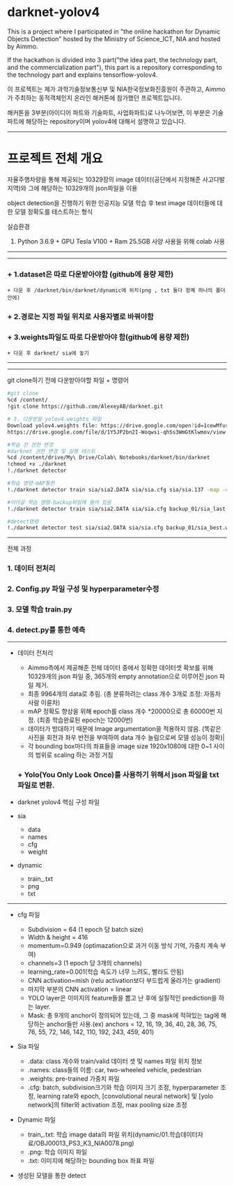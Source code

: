 # darknet-yolov4

This is a project where I participated in "the online hackathon for Dynamic Objects Detection" hosted by the Ministry of Science_ICT, NIA and hosted by Aimmo.

If the hackathon is divided into 3 part("the idea part, the technology part, and the commercialization part"), this part is a repository corresponding to the technology part and explains tensorflow-yolov4.

이 프로젝트는 제가 과학기술정보통신부 및 NIA한국정보화진흥원이 주관하고, Aimmo가 주최하는 동적객체인지 온라인 해커톤에 참가했던 프로젝트입니다.

해커톤을 3부분(아이디어 파트와 기술파트, 사업화파트)로 나누어보면, 이 부분은 기술파트에 해당하는 repository이며 yolov4에 대해서 설명하고 있습니다.

------
# 프로젝트 전체 개요

자율주행차량을 통해 제공되는 10329장의 image 데이터(공단에서 지정해준 사고다발지역)와 그에 해당하는 10329개의 json파일을 이용

object detection을 진행하기 위한 인공지능 모델 학습 후 test image 데이터들에 대한 모델 정확도를 테스트하는 형식

실습환경
1. Python 3.6.9 + GPU Tesla V100 + Ram 25.5GB 사양 사용을 위해 colab 사용

---
---
### + 1.dataset은 따로 다운받아야함 (github에 용량 제한)
	+ 다운 후 /darknet/bin/darknet/dynamic에 위치(png , txt 둘다 함꼐 하나의 폴더안에)
### + 2.경로는 지정 파일 위치로 사용자별로 바꿔야함
### + 3.weights파일도 따로 다운받아야 함(github에 용량 제한)
	+ 다운 후 darknet/ sia에 놓기
---
---
git clone하기 전에 다운받아야할 파일 + 명령어
```bash
#git clone
%cd /content/
!git clone https://github.com/AlexeyAB/darknet.git

# 3. 다운받을 yolov4.weights 파일
Download yolov4.weights file: https://drive.google.com/open?id=1cewMfusmPjYWbrnuJRuKhPMwRe_b9PaT
https://drive.google.com/file/d/1Y5JP2bn2I-Woqwsi-qhSs3WmGtKlwmov/view

#학습 전 권한 변경
#darknet 권한 변경 및 실행 테스트
%cd /content/drive/My\ Drive/Colab\ Notebooks/darknet/bin/darknet
!chmod +x ./darknet
!./darknet detector

#학습 명령-mAP통한
!./darknet detector train sia/sia2.DATA sia/sia.cfg sia/sia.137 -map -dont_show

#이어갈 학습 명령-backup파일에 들어 있음
!./darknet detector train sia/sia2.DATA sia/sia.cfg backup_01/sia_last.weights -map -dont_show

#detect명령
!./darknet detector test sia/sia2.DATA sia/sia.cfg backup_01/sia_best.weights /content/ab.png

```
------
전체 과정
### 1. 데이터 전처리
### 2. Config.py 파일 구성 및 hyperparameter수정
### 3. 모델 학습 train.py
### 4. detect.py를 통한 예측
---
+ 데이터 전처리
  + Aimmo측에서 제공해준 전체 데이터 중에서 정확한 데이터셋 확보를 위해 10329개의 json 파일 중, 365개의 empty annotation으로 이루어진 json 파일 제거. 
  + 최종 9964개의 data로 추림. (총 분류하려는 class 개수 3개로 조정: 자동차 사람 이륜차)
  + mAP 정확도 향상을 위해 epoch를 class 개수 *20000으로 총 60000번 지정. (최종 학습완료된 epoch는 12000번)
  + 데이터가 방대하기 때문에 Image argumentation을 적용하지 않음. (똑같은 사진을 회전과 좌우 반전을 부여하여 data 개수 늘림으로써 모델 성능이 정확)|
  + 각 bounding box마다의 좌표들을 image size 1920x1080에 대한 0~1 사이의 범위로 scaling 하는 과정 거침
  ### + Yolo(You Only Look Once)를 사용하기 위해서 json 파일을 txt 파일로 변환.

+ darknet yolov4 핵심 구성 파일
 + sia
	+ data
	+ names
	+ cfg
	+ weight
 + dynamic
	+ train_.txt
	+ png
	+ txt
---
 + cfg 파일
    + Subdivision = 64 (1 epoch 당 batch size)
    + Width & height = 416
    + momentum=0.949 (optimazation으로 과거 이동 방식 기억, 가중치 계속 부여)
    + channels=3	(1 epoch 당 3개의 channels)
    + learning_rate=0.001(학습 속도가 너무 느려도, 빨라도 안됨)
    + CNN activation=mish (relu activation보다 부드럽게 올라가는 gradient)
    + 마지막 부분의 CNN activation = linear
    + YOLO layer은 이미지의 feature들을 뽑고 난 후에 실질적인 prediction을 하는 layer. 
    + Mask: 총 9개의 anchor이 정의되어 있는데, 그 중 mask에 적혀있는 tag에 해당하는 anchor들만 사용.(ex) anchors = 12, 16, 19, 36, 40, 28, 36, 75, 76, 55, 72, 146, 142, 110, 192, 243, 459, 401)

+ Sia 파일
	+ .data: class 개수와 train/valid 데이터 셋 및 names 파일 위치 정보
	+ .names: class들의 이름: car, two-wheeled vehicle, pedestrian
	+ .weights: pre-trained 가중치 파일
	+ .cfg: batch, subdivision크기와 학습 이미지 크기 조정, hyperparameter 조정, learning 	        rate와 epoch, [convolutional neural network] 및 [yolo network]의 filter와 	   	        activation 조정, max pooling size 조정

+ Dynamic 파일
	+ train_.txt: 학습 image data의 파일 위치(dynamic/01.학습데이터자료/OBJ00013_PS3_K3_NIA0078.png)
	+ .png: 학습 이미지 파일
	+ .txt: 이미지에 해당하는 bounding box 좌표 파일


+ 생성된 모델을 통한 detect
